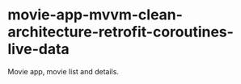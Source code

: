 # movie-app-mvvm-clean-architecture-retrofit-coroutines-live-data
Movie app, movie list and details.
